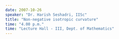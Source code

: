 ```yaml
---
date: 2007-10-26
speaker: "Dr. Harish Seshadri, IISc"
title: "Non-negative isotropic curvature"
time: "4.00 p.m." 
time: "Lecture Hall - III, Dept. of Mathematics"
---
```


